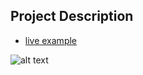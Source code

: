 ## Project Description

* [live example](https://tae898.github.io/website-templates/css3_seascape_two/)

![alt text](https://github.com/learning-zone/Website-Templates/blob/master/assets/CSS3_seascape_two.png "CSS3_seascape_two")
